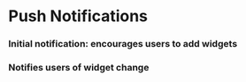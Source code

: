 # Push Notifications
### Initial notification: encourages users to add widgets
### Notifies users of widget change
